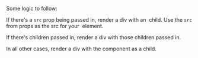 Some logic to follow:

If there's a `src` prop being passed in, render a div
with an <img /> child. Use the `src` from props as the
src for your <img /> element.

If there's children passed in, render a div with those
children passed in.

In all other cases, render a div with the
<IoPersonSharp /> component as a child.
